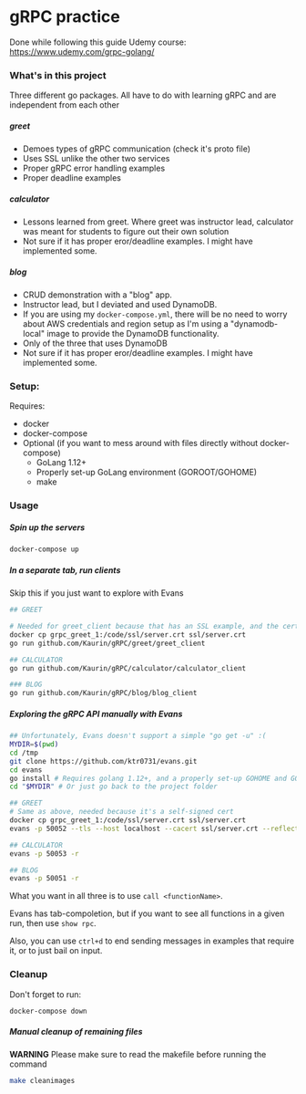 # gRPC practice

Done while following this guide Udemy course: https://www.udemy.com/grpc-golang/

### What's in this project

Three different go packages. All have to do with learning gRPC and are independent from each other

##### greet
* Demoes types of gRPC communication (check it's proto file)
* Uses SSL unlike the other two services
* Proper gRPC error handling examples
* Proper deadline examples

##### calculator
* Lessons learned from greet. Where greet was instructor lead, calculator was meant for students to figure out their own solution
* Not sure if it has proper eror/deadline examples. I might have implemented some.

##### blog
* CRUD demonstration with a "blog" app.
* Instructor lead, but I deviated and used DynamoDB.
* If you are using my `docker-compose.yml`, there will be no need to worry about AWS credentials and region setup as I'm using a "dynamodb-local" image to provide the DynamoDB functionality.
* Only of the three that uses DynamoDB
* Not sure if it has proper eror/deadline examples. I might have implemented some.

### Setup:
Requires:
* docker
* docker-compose
* Optional (if you want to mess around with files directly without docker-compose)
    * GoLang 1.12+
    * Properly set-up GoLang environment (GOROOT/GOHOME)
    * make

### Usage

##### Spin up the servers

```bash
docker-compose up
```

##### In a separate tab, run clients
Skip this if you just want to explore with Evans
```bash
## GREET

# Needed for greet_client because that has an SSL example, and the cert is self-signed
docker cp grpc_greet_1:/code/ssl/server.crt ssl/server.crt
go run github.com/Kaurin/gRPC/greet/greet_client

## CALCULATOR
go run github.com/Kaurin/gRPC/calculator/calculator_client

### BLOG
go run github.com/Kaurin/gRPC/blog/blog_client
```

##### Exploring the gRPC API manually with Evans

```bash
## Unfortunately, Evans doesn't support a simple "go get -u" :(
MYDIR=$(pwd)
cd /tmp
git clone https://github.com/ktr0731/evans.git
cd evans
go install # Requires golang 1.12+, and a properly set-up GOHOME and GOROOT
cd "$MYDIR" # Or just go back to the project folder

## GREET
# Same as above, needed because it's a self-signed cert
docker cp grpc_greet_1:/code/ssl/server.crt ssl/server.crt
evans -p 50052 --tls --host localhost --cacert ssl/server.crt --reflection

## CALCULATOR
evans -p 50053 -r

## BLOG
evans -p 50051 -r
```
What you want in all three is to use `call <functionName>`. 

Evans has tab-compoletion, but if you want to see all functions in a given run, then use `show rpc`.

Also, you can use `ctrl+d` to end sending messages in examples that require it, or to just bail on input.


### Cleanup
Don't forget to run:
```bash
docker-compose down
```

##### Manual cleanup of remaining files

**WARNING** Please make sure to read the makefile before running the command

```bash
make cleanimages
```


